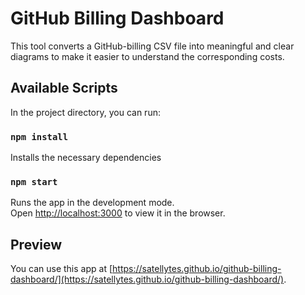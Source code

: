 # GitHub Billing Dashboard

This tool converts a GitHub-billing CSV file into meaningful and clear diagrams to make it easier to understand the corresponding costs.

## Available Scripts

In the project directory, you can run:

### `npm install`

Installs the necessary dependencies

### `npm start`

Runs the app in the development mode.\
Open [http://localhost:3000](http://localhost:3000) to view it in the browser.

## Preview

You can use this app at [https://satellytes.github.io/github-billing-dashboard/](https://satellytes.github.io/github-billing-dashboard/).

